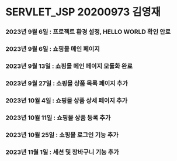 # SERVLET_JSP 20200973 김영재
### 2023년 9월 6일 : 프로젝트 환경 설정, HELLO WORLD 확인 안료
### 2023년 9월 6일 : 쇼핑몰 메인 페이지
### 2023년 9월 13일 : 쇼핑몰 메인 페이지 모듈화 완료
### 2023년 9월 27일 : 쇼핑몰 상품 목록 페이지 추가
### 2023년 10월 4일 : 쇼핑몰 상품 상세 페이지 추가
### 2023년 10월 11일 : 쇼핑몰 상품 등록 추가
### 2023년 10월 25일 : 쇼핑몰 로그인 기능 추가
### 2023년 11월 1일 : 세션 및 장바구니 기능 추가